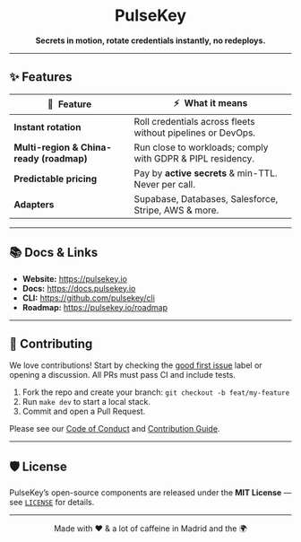 <h1 align="center">PulseKey</h1>

<p align="center"><strong>Secrets in motion, rotate credentials instantly, no redeploys.</strong></p>

---

## ✨ Features

| 🚀 &nbsp;Feature | ⚡ &nbsp;What it means |
|-----------------|-----------------------|
| **Instant rotation** | Roll credentials across fleets without pipelines or DevOps. |
| **Multi-region & China-ready (roadmap)** | Run close to workloads; comply with GDPR & PIPL residency. |
| **Predictable pricing** | Pay by **active secrets** & min-TTL. Never per call. |
| **Adapters** | Supabase, Databases, Salesforce, Stripe, AWS & more. |

---

## 📚 Docs & Links

- **Website:** <https://pulsekey.io>
- **Docs:** <https://docs.pulsekey.io>
- **CLI:** <https://github.com/pulsekey/cli>
- **Roadmap:** <https://pulsekey.io/roadmap>

---

## 🤝 Contributing

We love contributions! Start by checking the [good first issue](https://github.com/pulsekey/cli/labels/good%20first%20issue) label or opening a discussion. All PRs must pass CI and include tests.

1. Fork the repo and create your branch: `git checkout -b feat/my-feature`
2. Run `make dev` to start a local stack.
3. Commit and open a Pull Request.

Please see our [Code of Conduct](./CODE_OF_CONDUCT.md) and [Contribution Guide](./CONTRIBUTING.md).

---

## 🛡 License

PulseKey’s open-source components are released under the **MIT License** — see [`LICENSE`](./LICENSE) for details.

---

<p align="center">Made with ❤️ &amp; a lot of caffeine in Madrid and the 🌍</p>
